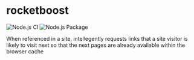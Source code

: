 # rocketboost
![Node.js CI](https://github.com/risadams/rocketboost/workflows/Node.js%20CI/badge.svg)
![Node.js Package](https://github.com/risadams/rocketboost/workflows/Node.js%20Package/badge.svg)

When referenced in a site, intellegently requests links that a site visitor is likely to visit next so that the next pages are already available within the browser cache

